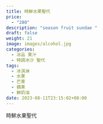 ```yaml
---
title: 時鮮水果聖代
price:
  - "280"
description: "season fruit sundae "
draft: false
weight: 21
image: images/alcohol.jpg
categories:
  - 冰品 果汁
  - 特調冰沙 聖代
tags:
  - 冰淇淋
  - 水果
  - 芒果
  - 蘋果
  - 鮮奶油
date: 2023-08-11T23:15:02+08:00
---
```


 時鮮水果聖代
